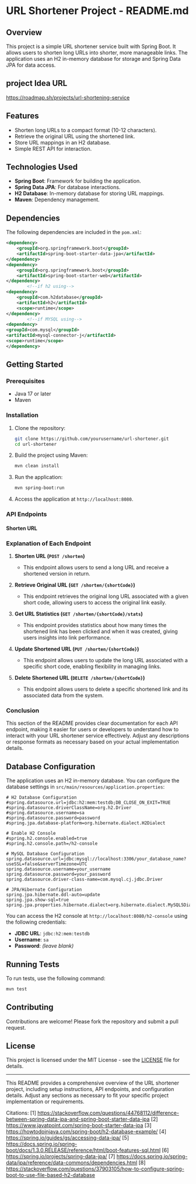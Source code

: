 # URL Shortener Project - README.md

## Overview

This project is a simple URL shortener service built with Spring Boot. It allows users to shorten long URLs into shorter, more manageable links. The application uses an H2 in-memory database for storage and Spring Data JPA for data access.

## project Idea URL
https://roadmap.sh/projects/url-shortening-service

## Features

- Shorten long URLs to a compact format (10-12 characters).
- Retrieve the original URL using the shortened link.
- Store URL mappings in an H2 database.
- Simple REST API for interaction.

## Technologies Used

- **Spring Boot**: Framework for building the application.
- **Spring Data JPA**: For database interactions.
- **H2 Database**: In-memory database for storing URL mappings.
- **Maven**: Dependency management.

## Dependencies

The following dependencies are included in the `pom.xml`:

```xml
<dependency>
    <groupId>org.springframework.boot</groupId>
    <artifactId>spring-boot-starter-data-jpa</artifactId>
</dependency>
<dependency>
    <groupId>org.springframework.boot</groupId>
    <artifactId>spring-boot-starter-web</artifactId>
</dependency>
        <!--if h2 using-->
<dependency>
    <groupId>com.h2database</groupId>
    <artifactId>h2</artifactId>
    <scope>runtime</scope>
</dependency>
        <!--if MYSQL using-->
<dependency>
<groupId>com.mysql</groupId>
<artifactId>mysql-connector-j</artifactId>
<scope>runtime</scope>
</dependency>
```

## Getting Started

### Prerequisites

- Java 17 or later
- Maven

### Installation

1. Clone the repository:

   ```bash
   git clone https://github.com/yourusername/url-shortener.git
   cd url-shortener
   ```

2. Build the project using Maven:

   ```bash
   mvn clean install
   ```

3. Run the application:

   ```bash
   mvn spring-boot:run
   ```

4. Access the application at `http://localhost:8080`.

### API Endpoints

#### Shorten URL


### Explanation of Each Endpoint

1. **Shorten URL (`POST /shorten`)**
    - This endpoint allows users to send a long URL and receive a shortened version in return.

2. **Retrieve Original URL (`GET /shorten/{shortCode}`)**
    - This endpoint retrieves the original long URL associated with a given short code, allowing users to access the original link easily.

3. **Get URL Statistics (`GET /shorten/{shortCode}/stats`)**
    - This endpoint provides statistics about how many times the shortened link has been clicked and when it was created, giving users insights into link performance.

4. **Update Shortened URL (`PUT /shorten/{shortCode}`)**
    - This endpoint allows users to update the long URL associated with a specific short code, enabling flexibility in managing links.

5. **Delete Shortened URL (`DELETE /shorten/{shortCode}`)**
    - This endpoint allows users to delete a specific shortened link and its associated data from the system.

### Conclusion

This section of the README provides clear documentation for each API endpoint, making it easier for users or developers to understand how to interact with your URL shortener service effectively. Adjust any descriptions or response formats as necessary based on your actual implementation details.

## Database Configuration

The application uses an H2 in-memory database. You can configure the database settings in `src/main/resources/application.properties`:

```properties
# H2 Database Configuration
#spring.datasource.url=jdbc:h2:mem:testdb;DB_CLOSE_ON_EXIT=TRUE
#spring.datasource.driverClassName=org.h2.Driver
#spring.datasource.username=sa
#spring.datasource.password=password
#spring.jpa.database-platform=org.hibernate.dialect.H2Dialect

# Enable H2 Console
#spring.h2.console.enabled=true
#spring.h2.console.path=/h2-console

# MySQL Database Configuration
spring.datasource.url=jdbc:mysql://localhost:3306/your_database_name?useSSL=false&serverTimezone=UTC
spring.datasource.username=your_username
spring.datasource.password=your_password
spring.datasource.driver-class-name=com.mysql.cj.jdbc.Driver

# JPA/Hibernate Configuration
spring.jpa.hibernate.ddl-auto=update
spring.jpa.show-sql=true
spring.jpa.properties.hibernate.dialect=org.hibernate.dialect.MySQL5Dialect
```

You can access the H2 console at `http://localhost:8080/h2-console` using the following credentials:

- **JDBC URL**: `jdbc:h2:mem:testdb`
- **Username**: `sa`
- **Password**: *(leave blank)*

## Running Tests

To run tests, use the following command:

```bash
mvn test
```

## Contributing

Contributions are welcome! Please fork the repository and submit a pull request.

## License

This project is licensed under the MIT License - see the [LICENSE](LICENSE) file for details.

---

This README provides a comprehensive overview of the URL shortener project, including setup instructions, API endpoints, and configuration details. Adjust any sections as necessary to fit your specific project implementation or requirements.

Citations:
[1] https://stackoverflow.com/questions/44768112/difference-between-spring-data-jpa-and-spring-boot-starter-data-jpa
[2] https://www.javatpoint.com/spring-boot-starter-data-jpa
[3] https://howtodoinjava.com/spring-boot/h2-database-example/
[4] https://spring.io/guides/gs/accessing-data-jpa/
[5] https://docs.spring.io/spring-boot/docs/1.3.0.RELEASE/reference/html/boot-features-sql.html
[6] https://spring.io/projects/spring-data-jpa/
[7] https://docs.spring.io/spring-data/jpa/reference/data-commons/dependencies.html
[8] https://stackoverflow.com/questions/37903105/how-to-configure-spring-boot-to-use-file-based-h2-database